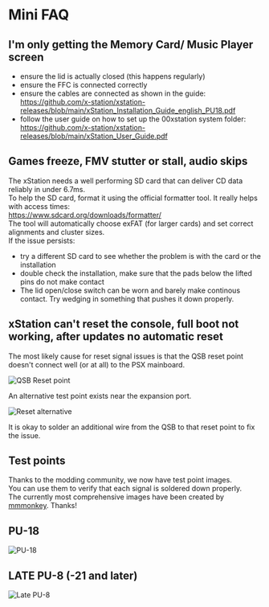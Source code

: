 # Mini FAQ

## I'm only getting the Memory Card/ Music Player screen
- ensure the lid is actually closed (this happens regularly) 
- ensure the FFC is connected correctly 
- ensure the cables are connected as shown in the guide:   
  https://github.com/x-station/xstation-releases/blob/main/xStation_Installation_Guide_english_PU18.pdf
- follow the user guide on how to set up the 00xstation system folder:   
  https://github.com/x-station/xstation-releases/blob/main/xStation_User_Guide.pdf
  
## Games freeze, FMV stutter or stall, audio skips
The xStation needs a well performing SD card that can deliver CD data reliably in under 6.7ms.   
To help the SD card, format it using the official formatter tool. It really helps with access times:   
https://www.sdcard.org/downloads/formatter/   
The tool will automatically choose exFAT (for larger cards) and set correct alignments and cluster sizes.   
If the issue persists:
- try a different SD card to see whether the problem is with the card or the installation
- double check the installation, make sure that the pads below the lifted pins do not make contact
- The lid open/close switch can be worn and barely make continous contact. Try wedging in something that pushes it down properly.   

## xStation can't reset the console, full boot not working, after updates no automatic reset
The most likely cause for reset signal issues is that the QSB reset point doesn't connect well (or at all) to the PSX mainboard.   

![QSB Reset point](https://i.imgur.com/xuve2ri.png)

An alternative test point exists near the expansion port.   

![Reset alternative](https://i.imgur.com/QgGQPQ8.png)

It is okay to solder an additional wire from the QSB to that reset point to fix the issue.

## Test points
Thanks to the modding community, we now have test point images.   
You can use them to verify that each signal is soldered down properly.   
The currently most comprehensive images have been created by [mmmonkey](https://mmmonkey.co.uk/xstation-sony-playstation-install-notes-and-pinout/). Thanks!   

## PU-18   
![PU-18](https://mmmonkey.co.uk/wp-content/uploads/2020/12/xStation-550X-QSB-map.png)   

## LATE PU-8 (-21 and later)   
![Late PU-8](https://i.imgur.com/gTHg3ca.jpeg)   
